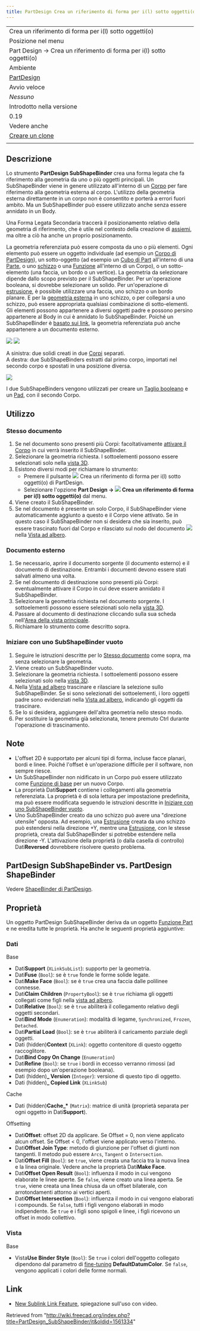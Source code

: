 ```yaml
---
title: PartDesign Crea un riferimento di forma per i(l) sotto oggetti(o)
---
```

|  |
| --- |
| Crea un riferimento di forma per i(l) sotto oggetti(o) |
| Posizione nel menu |
| Part Design → Crea un riferimento di forma per i(l) sotto oggetti(o) |
| Ambiente |
| [PartDesign](/PartDesign_Workbench/it "PartDesign Workbench/it") |
| Avvio veloce |
| *Nessuno* |
| Introdotto nella versione |
| 0.19 |
| Vedere anche |
| [Creare un clone](/PartDesign_Clone/it "PartDesign Clone/it") |
|  |

## Descrizione

Lo strumento **PartDesign SubShapeBinder** crea una forma legata che fa riferimento alla geometria da uno o più oggetti principali. Un SubShapeBinder viene in genere utilizzato all'interno di un [Corpo](/PartDesign_Body/it "PartDesign Body/it") per fare riferimento alla geometria esterna al corpo. L'utilizzo della geometria esterna direttamente in un corpo non è consentito e porterà a errori fuori ambito. Ma un SubShapeBinder può essere utilizzato anche senza essere annidato in un Body.

Una Forma Legata Secondaria traccerà il posizionamento relativo della geometria di riferimento, che è utile nel contesto della creazione di [assiemi](/Assembly/it "Assembly/it"), ma oltre a ciò ha anche un proprio posizionamento.

La geometria referenziata può essere composta da uno o più elementi. Ogni elemento può essere un oggetto individuale (ad esempio un [Corpo di PartDesign](/PartDesign_Body/it "PartDesign Body/it")), un sotto-oggetto (ad esempio un [Cubo di Part](/Part_Box/it "Part Box/it") all'interno di una [Parte](/Std_Part/it "Std Part/it"), o uno [schizzo](/PartDesign_NewSketch/it "PartDesign NewSketch/it") o una [Funzione](/PartDesign_Feature/it "PartDesign Feature/it") all'interno di un Corpo), o un sotto-elemento (una faccia, un bordo o un vertice). La geometria da selezionare dipende dallo scopo previsto per il SubShapeBinder. Per un'operazione booleana, si dovrebbe selezionare un solido. Per un'operazione di [estrusione](/PartDesign_Pad/it "PartDesign Pad/it"), è possibile utilizzare una faccia, uno schizzo o un bordo planare. E per la [geometria esterna](/Sketcher_External/it "Sketcher External/it") in uno schizzo, o per collegarsi a uno schizzo, può essere appropriata qualsiasi combinazione di sotto-elementi. Gli elementi possono appartenere a diversi oggetti padre e possono persino appartenere al Body in cui è annidato lo SubShapeBinder. Poiché un SubShapeBinder è [basato sui link](/Std_LinkMake/it "Std LinkMake/it"), la geometria referenziata può anche appartenere a un documento esterno.

![](/images/PartDesign_SubShapeBinder_example_1.png) ![](/images/PartDesign_SubShapeBinder_example_2.png)

A sinistra: due solidi creati in due [Corpi](/PartDesign_Body/it "PartDesign Body/it") separati.  
A destra: due SubShapeBinders estratti dal primo corpo, importati nel secondo corpo e spostati in una posizione diversa.

![](/images/PartDesign_SubShapeBinder_example_3.png)

I due SubShapeBinders vengono utilizzati per creare un [Taglio booleano](/PartDesign_Boolean/it "PartDesign Boolean/it") e un [Pad](/PartDesign_Pad/it "PartDesign Pad/it"), con il secondo Corpo.

## Utilizzo

### Stesso documento

1. Se nel documento sono presenti più Corpi: facoltativamente [attivare il Corpo](/PartDesign_Body/it#Stato_attivo "PartDesign Body/it") in cui verrà inserito il SubShapeBinder.
2. Selezionare la geometria richiesta. I sottoelementi possono essere selezionati solo nella [vista 3D](/3D_view/it "3D view/it").
3. Esistono diversi modi per richiamare lo strumento:
   * Premere il pulsante ![](/images/PartDesign_SubShapeBinder.svg) Crea un riferimento di forma per i(l) sotto oggetti(o) di PartDesign.
   * Selezionare l'opzione **Part Design → ![](/images/PartDesign_SubShapeBinder.svg) Crea un riferimento di forma per i(l) sotto oggetti(o)** dal menu.
4. Viene creato il SubShapeBinder.
5. Se nel documento è presente un solo Corpo, il SubShapeBinder viene automaticamente aggiunto a questo e il Corpo viene attivato. Se in questo caso il SubShapeBinder non si desidera che sia inserito, può essere trascinato fuori dal Corpo e rilasciato sul nodo del documento ![](/images/Document.svg) nella [Vista ad albero](/Tree_view/it "Tree view/it").

### Documento esterno

1. Se necessario, aprire il documento sorgente (il documento esterno) e il documento di destinazione. Entrambi i documenti devono essere stati salvati almeno una volta.
2. Se nel documento di destinazione sono presenti più Corpi: eventualmente attivare il Corpo in cui deve essere annidato il SubShapeBinder.
3. Selezionare la geometria richiesta nel documento sorgente. I sottoelementi possono essere selezionati solo nella [vista 3D](/3D_view/it "3D view/it").
4. Passare al documento di destinazione cliccando sulla sua scheda nell'[Area della vista principale](/Main_view_area/it "Main view area/it").
5. Richiamare lo strumento come descritto sopra.

### Iniziare con uno SubShapeBinder vuoto

1. Seguire le istruzioni descritte per lo [Stesso documento](#Stesso_documento) come sopra, ma senza selezionare la geometria.
2. Viene creato un SubShapeBinder vuoto.
3. Selezionare la geometria richiesta. I sottoelementi possono essere selezionati solo nella [vista 3D](/3D_view/it "3D view/it").
4. Nella [Vista ad albero](/Tree_view/it "Tree view/it") trascinare e rilasciare la selezione sullo SubShapeBinder. Se si sono selezionati dei sottoelementi, i loro oggetti padre sono evidenziati nella [Vista ad albero](/Tree_view/it "Tree view/it"), indicando gli oggetti da trascinare.
5. Se lo si desidera, aggiungere dell'altra geometria nello stesso modo.
6. Per sostituire la geometria già selezionata, tenere premuto Ctrl durante l'operazione di trascinamento.

## Note

* L'offset 2D è supportato per alcuni tipi di forma, incluse facce planari, bordi e linee. Poiché l'offset è un'operazione difficile per il software, non sempre riesce.
* Un SubShapeBinder non nidificato in un Corpo può essere utilizzato come [Funzione di base](/PartDesign_Body/it#Funzione_di_base "PartDesign Body/it") per un nuovo Corpo.
* La proprietà Dati**Support** contiene i collegamenti alla geometria referenziata. La proprietà è di sola lettura per impostazione predefinita, ma può essere modificata seguendo le istruzioni descritte in [Iniziare con uno SubShapeBinder vuoto](#Iniziare_con_uno_SubShapeBinder_vuoto).
* Uno SubShapeBinder creato da uno schizzo può avere una "direzione utensile" opposta. Ad esempio, una [Estrusione](/PartDesign_Pad/it "PartDesign Pad/it") creata da uno schizzo può estendersi nella direzione +Y, mentre una [Estrusione](/PartDesign_Pad/it "PartDesign Pad/it"), con le stesse proprietà, creata dal SubShapeBinder si potrebbe estendere nella direzione -Y. L'attivazione della proprietà (o dalla casella di controllo) Dati**Reversed** dovrebbere risolvere questo problema.

## PartDesign SubShapeBinder vs. PartDesign ShapeBinder

Vedere [ShapeBinder di PartDesign](/PartDesign_ShapeBinder/it#PartDesign_SubShapeBinder_vs._PartDesign_ShapeBinder "PartDesign ShapeBinder/it").

## Proprietà

Un oggetto PartDesign SubShapeBinder deriva da un oggetto [Funzione Part](/Part_Feature/it "Part Feature/it") e ne eredita tutte le proprietà. Ha anche le seguenti proprietà aggiuntive:

### Dati

Base

* Dati**Support** (`XLinkSubList`): supporto per la geometria.
* Dati**Fuse** (`Bool`): se è `true` fonde le forme solide legate.
* Dati**Make Face** (`Bool`): se è `true` crea una faccia dalle polilinee connesse.
* Dati**Claim Children** (`PropertyBool`): se è `true` richiama gli oggetti collegati come figli nella [vista ad albero](/Tree_view/it "Tree view/it").
* Dati**Relative** (`Bool`): se è `true` abiliterà il collegamento relativo degli oggetti secondari.
* Dati**Bind Mode** (`Enumeration`): modalità di legame, `Synchronized`, `Frozen`, `Detached`.
* Dati**Partial Load** (`Bool`): se è `true` abiliterà il caricamento parziale degli oggetti.
* Dati (hidden)**Context** (`XLink`): oggetto contenitore di questo oggetto raccoglitore.
* Dati**Bind Copy On Change** (`Enumeration`)
* Dati**Refine** (`Bool`): se `true` i bordi in eccesso verranno rimossi (ad esempio dopo un'operazione booleana).
* Dati (hidden)**\_ Version** (`Integer`): versione di questo tipo di oggetto.
* Dati (hidden)**\_ Copied Link** (`XLinkSub`)

Cache

* Dati (hidden)**Cache\_\*** (`Matrix`): matrice di unità (proprietà separata per ogni oggetto in Dati**Support**).

Offsetting

* Dati**Offset**: offset 2D da applicare. Se Offset = 0, non viene applicato alcun offset. Se Offset < 0, l'offset viene applicato verso l'interno.
* Dati**Offset Join Type**: metodo di giunzione per l'offset di giunti non tangenti. Il metodo può essere `Arcs`, `Tangent` o `Intersection`.
* Dati**Offset Fill** (`Bool`): se `true`, viene creata una faccia tra la nuova linea e la linea originale. Vedere anche la proprietà Dati**Make Face**.
* Dati**Offset Open Result** (`Bool`): influenza il modo in cui vengono elaborate le linee aperte. Se `false`, viene creato una linea aperta. Se `true`, viene creata una linea chiusa da un offset bilaterale, con arrotondamenti attorno ai vertici aperti.
* Dati**Offset Intersection** (`Bool`): influenza il modo in cui vengono elaborati i compounds. Se `false`, tutti i figli vengono elaborati in modo indipendente. Se `true` e i figli sono spigoli e linee, i figli ricevono un offset in modo collettivo.

### Vista

Base

* Vista**Use Binder Style** (`Bool`): Se `true` i colori dell'oggetto collegato dipendono dal parametro di [fine-tuning](/Fine-tuning/it#PartDesign_Workbench "Fine-tuning/it") **DefaultDatumColor**. Se `false`, vengono applicati i colori delle forme normali.

## Link

* [New Sublink Link Feature](https://forum.freecadweb.org/viewtopic.php?t=41450), spiegazione sull'uso con video.

Retrieved from "<http://wiki.freecad.org/index.php?title=PartDesign_SubShapeBinder/it&oldid=1561334>"